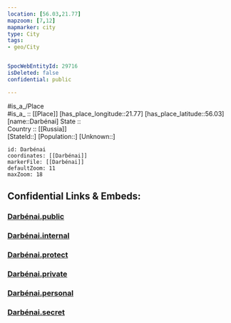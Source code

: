 ```yaml
---
location: [56.03,21.77] 
mapzoom: [7,12] 
mapmarker: city 
type: City
tags:
- geo/City


SpocWebEntityId: 29716
isDeleted: false
confidential: public

---
```

#is_a_/Place  
#is_a_ :: [[Place]] 
[has_place_longitude::21.77] 
[has_place_latitude::56.03] 
[name::Darbénai] 
State ::  
Country :: [[Russia]]  
[StateId::] 
[Population::] 
[Unknown::] 


```leaflet
id: Darbénai
coordinates: [[Darbénai]] 
markerFile: [[Darbénai]] 
defaultZoom: 11 
maxZoom: 18
```


## Confidential Links & Embeds: 

### [Darbénai.public](/_public/\Earth\Continent\Europe\Europe~North\Lithuania\Counties~Lithuania\Telšiai\CityDarbénai.public.md) 

### [Darbénai.internal](/_internal/\Earth\Continent\Europe\Europe~North\Lithuania\Counties~Lithuania\Telšiai\CityDarbénai.internal.md) 

### [Darbénai.protect](/_protect/\Earth\Continent\Europe\Europe~North\Lithuania\Counties~Lithuania\Telšiai\CityDarbénai.protect.md) 

### [Darbénai.private](/_private/\Earth\Continent\Europe\Europe~North\Lithuania\Counties~Lithuania\Telšiai\CityDarbénai.private.md) 

### [Darbénai.personal](/_personal/\Earth\Continent\Europe\Europe~North\Lithuania\Counties~Lithuania\Telšiai\CityDarbénai.personal.md) 

### [Darbénai.secret](/_secret/\Earth\Continent\Europe\Europe~North\Lithuania\Counties~Lithuania\Telšiai\CityDarbénai.secret.md)

